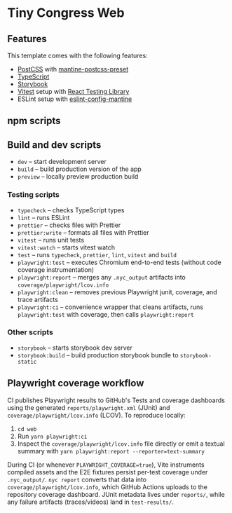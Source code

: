 # Tiny Congress Web

## Features

This template comes with the following features:

- [PostCSS](https://postcss.org/) with [mantine-postcss-preset](https://mantine.dev/styles/postcss-preset)
- [TypeScript](https://www.typescriptlang.org/)
- [Storybook](https://storybook.js.org/)
- [Vitest](https://vitest.dev/) setup with [React Testing Library](https://testing-library.com/docs/react-testing-library/intro)
- ESLint setup with [eslint-config-mantine](https://github.com/mantinedev/eslint-config-mantine)

## npm scripts

## Build and dev scripts

- `dev` – start development server
- `build` – build production version of the app
- `preview` – locally preview production build

### Testing scripts

- `typecheck` – checks TypeScript types
- `lint` – runs ESLint
- `prettier` – checks files with Prettier
- `prettier:write` – formats all files with Prettier
- `vitest` – runs unit tests
- `vitest:watch` – starts vitest watch
- `test` – runs `typecheck`, `prettier`, `lint`, `vitest` and `build`
- `playwright:test` – executes Chromium end-to-end tests (without code coverage instrumentation)
- `playwright:report` – merges any `.nyc_output` artifacts into `coverage/playwright/lcov.info`
- `playwright:clean` – removes previous Playwright junit, coverage, and trace artifacts
- `playwright:ci` – convenience wrapper that cleans artifacts, runs `playwright:test` with coverage, then calls `playwright:report`

### Other scripts

- `storybook` – starts storybook dev server
- `storybook:build` – build production storybook bundle to `storybook-static`

## Playwright coverage workflow

CI publishes Playwright results to GitHub's Tests and coverage dashboards using the generated
`reports/playwright.xml` (JUnit) and `coverage/playwright/lcov.info` (LCOV). To reproduce locally:

1. `cd web`
2. Run `yarn playwright:ci`
3. Inspect the `coverage/playwright/lcov.info` file directly or emit a textual summary with
   `yarn playwright:report --reporter=text-summary`

During CI (or whenever `PLAYWRIGHT_COVERAGE=true`), Vite instruments compiled assets and the E2E
fixtures persist per-test coverage under `.nyc_output/`. `nyc report` converts that data into
`coverage/playwright/lcov.info`, which GitHub Actions uploads to the repository coverage dashboard.
JUnit metadata lives under `reports/`, while any failure artifacts (traces/videos) land in
`test-results/`.
